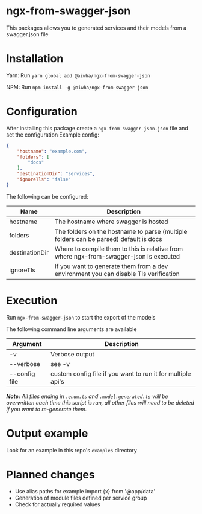 # ngx-from-swagger-json

This packages allows you to generated services and their models from a swagger.json file

# Installation

Yarn: Run `yarn global add @aiwha/ngx-from-swagger-json`

NPM:  Run `npm install -g @aiwha/ngx-from-swagger-json`

# Configuration

After installing this package create a `ngx-from-swagger-json.json` file and set the configuration
Example config:
```json
{
	"hostname": "example.com",
	"folders": [
		"docs"
	],
	"destinationDir": "services",
	"ignoreTls": "false"
}
```

The following can be configured:

| Name | Description |
|----------|-------------|
| hostname | The hostname where swagger is hosted |
| folders | The folders on the hostname to parse (multiple folders can be parsed) default is docs |
| destinationDir | Where to compile them to this is relative from where ngx-from-swagger-json is executed |
| ignoreTls | If you want to generate them from a dev environment you can disable Tls verification |

# Execution

Run `ngx-from-swagger-json` to start the export of the models

The following command line arguments are available

| Argument | Description |
|----------|-------------|
| -v | Verbose output |
| --verbose | see -v |
| --config file | custom config file if you want to run it for multiple api's |

***Note:** All files ending in `.enum.ts` and `.model.generated.ts` will be overwritten each time this script is run, all other files will need to be deleted if you want to re-generate them.*

# Output example

Look for an example in this repo's `examples` directory

# Planned changes

- Use alias paths for example import {x} from '@app/data'
- Generation of module files defined per service group
- Check for actually required values
